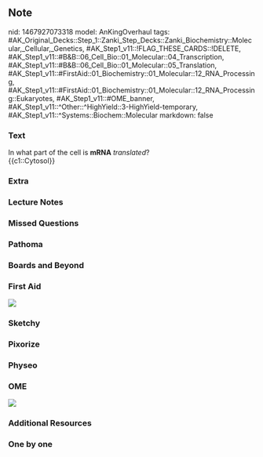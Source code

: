 ## Note
nid: 1467927073318
model: AnKingOverhaul
tags: #AK_Original_Decks::Step_1::Zanki_Step_Decks::Zanki_Biochemistry::Molecular,_Cellular,_Genetics, #AK_Step1_v11::!FLAG_THESE_CARDS::!DELETE, #AK_Step1_v11::#B&B::06_Cell_Bio::01_Molecular::04_Transcription, #AK_Step1_v11::#B&B::06_Cell_Bio::01_Molecular::05_Translation, #AK_Step1_v11::#FirstAid::01_Biochemistry::01_Molecular::12_RNA_Processing, #AK_Step1_v11::#FirstAid::01_Biochemistry::01_Molecular::12_RNA_Processing::Eukaryotes, #AK_Step1_v11::#OME_banner, #AK_Step1_v11::^Other::^HighYield::3-HighYield-temporary, #AK_Step1_v11::^Systems::Biochem::Molecular
markdown: false

### Text
<div>
  <div>
    <div>
      In what part of the cell is <b>mRNA</b> <i>translated</i>?
    </div>
    <div>
      {{c1::Cytosol}}
    </div>
  </div>
</div>

### Extra


### Lecture Notes


### Missed Questions


### Pathoma


### Boards and Beyond


### First Aid
<img src="tmppKZuWy.png">

### Sketchy


### Pixorize


### Physeo


### OME
<div class="ome-widget">
  <a href="https://onlinemeded.org?ref=anki"><img src=
  "_OME_AnkiFlashcards_General_4.png"></a>
</div>

### Additional Resources


### One by one


